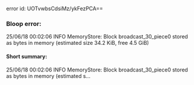 error id: UOTvwbsCdsiMz/ykFezPCA==
### Bloop error:

25/06/18 00:02:06 INFO MemoryStore: Block broadcast_30_piece0 stored as bytes in memory (estimated size 34.2 KiB, free 4.5 GiB)
#### Short summary: 

25/06/18 00:02:06 INFO MemoryStore: Block broadcast_30_piece0 stored as bytes in memory (estimated s...